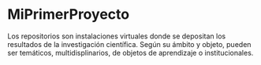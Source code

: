 # MiPrimerProyecto   
Los repositorios son instalaciones virtuales donde se depositan los resultados de la investigación científica.
Según su ámbito y objeto, pueden ser temáticos, multidisplinarios, de objetos de aprendizaje o institucionales.
